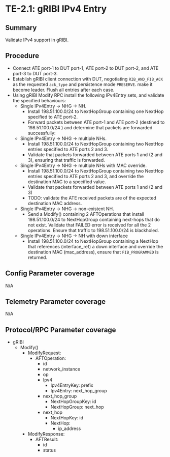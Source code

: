 # TE-2.1: gRIBI IPv4 Entry

## Summary

Validate IPv4 support in gRIBI.

## Procedure

*   Connect ATE port-1 to DUT port-1, ATE port-2 to DUT port-2, and ATE port-3
    to DUT port-3.
*   Establish gRIBI client connection with DUT, negotiating `RIB_AND_FIB_ACK` as
    the requested `ack_type` and persistence mode `PRESERVE`. make it become
    leader. Flush all entries after each case.
*   Using gRIBI Modify RPC install the following IPv4Entry sets, and validate
    the specified behaviours:
    *   Single IPv4Entry -> NHG -> NH.
        *   Install 198.51.100.0/24 to NextHopGroup containing one NextHop
            specified to ATE port-2.
        *   Forward packets between ATE port-1 and ATE port-2 (destined to
            198.51.100.0/24 ) and determine that packets are forwarded
            successfully:
    *   Single IPv4Entry -> NHG -> multiple NHs.
        *   Install 198.51.100.0/24 to NextHopGroup containing two NextHop
            entries specified to ATE ports 2 and 3.
        *   Validate that packets forwarded between ATE ports 1 and (2 and 3),
            ensuring that traffic is forwarded.
    *   Single IPv4Entry -> NHG -> multiple NHs with MAC override.
        *   Install 198.51.100.0/24 to NextHopGroup containing two NextHop
            entries specified to ATE ports 2 and 3, and override the
            destination MAC to a specified value.
        *   Validate that packets forwarded between ATE ports 1 and (2 and 3)
        *   TODO: validate the ATE received packets are of the expected
            destination MAC address.
    *   Single IPv4Entry -> NHG -> non-existent NH.
        *   Send a Modify() containing 2 AFTOperations that install
            198.51.100.0/24 to NextHopGroup containing next-hops that do not
            exist. Validate that FAILED error is received for all the 2
            operations. Ensure that traffic to 198.51.100.0/24 is blackholed.
    *   Single IPv4Entry -> NHG -> NH with down interface
        *   Install 198.51.100.0/24 to NextHopGroup containing a NextHop that
            references (interface_ref) a down interface and override the
            destination MAC (mac_address), ensure that `FIB_PROGRAMMED` is
            returned.

## Config Parameter coverage

N/A

## Telemetry Parameter coverage

N/A

## Protocol/RPC Parameter coverage

*   gRIBI
    *   Modify()
        *   ModifyRequest:
            *   AFTOperation:
                *   id
                *   network_instance
                *   op
                *   Ipv4
                    *   Ipv4EntryKey: prefix
                    *   Ipv4Entry: next_hop_group
                *   next_hop_group
                    *   NextHopGroupKey: id
                    *   NextHopGroup: next_hop
                *   next_hop
                    *   NextHopKey: id
                    *   NextHop:
                        *   ip_address
        *   ModifyResponse:
            *   AFTResult:
                *   id
                *   status
